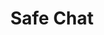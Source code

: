 ---
title: Safe Chat
colorFrom: green
colorTo: yellow
sdk: gradio
sdk_version: 4.37.2
python_version: 3.10.13
app_file: app.py
pinned: false
---